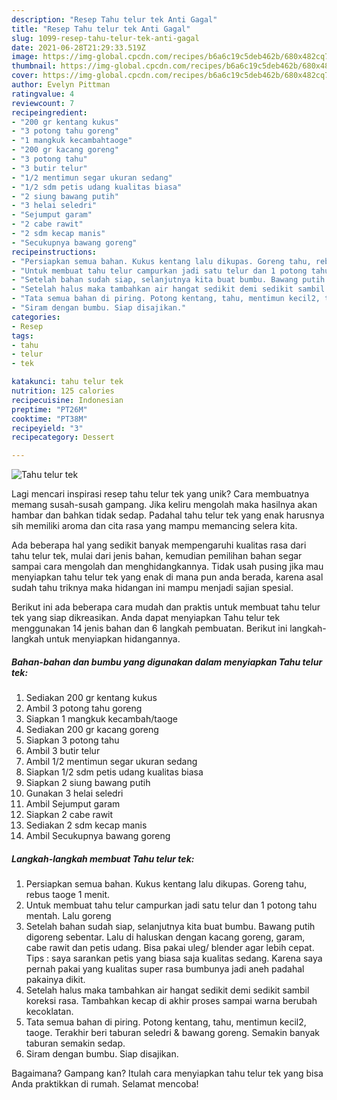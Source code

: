 ```yaml
---
description: "Resep Tahu telur tek Anti Gagal"
title: "Resep Tahu telur tek Anti Gagal"
slug: 1099-resep-tahu-telur-tek-anti-gagal
date: 2021-06-28T21:29:33.519Z
image: https://img-global.cpcdn.com/recipes/b6a6c19c5deb462b/680x482cq70/tahu-telur-tek-foto-resep-utama.jpg
thumbnail: https://img-global.cpcdn.com/recipes/b6a6c19c5deb462b/680x482cq70/tahu-telur-tek-foto-resep-utama.jpg
cover: https://img-global.cpcdn.com/recipes/b6a6c19c5deb462b/680x482cq70/tahu-telur-tek-foto-resep-utama.jpg
author: Evelyn Pittman
ratingvalue: 4
reviewcount: 7
recipeingredient:
- "200 gr kentang kukus"
- "3 potong tahu goreng"
- "1 mangkuk kecambahtaoge"
- "200 gr kacang goreng"
- "3 potong tahu"
- "3 butir telur"
- "1/2 mentimun segar ukuran sedang"
- "1/2 sdm petis udang kualitas biasa"
- "2 siung bawang putih"
- "3 helai seledri"
- "Sejumput garam"
- "2 cabe rawit"
- "2 sdm kecap manis"
- "Secukupnya bawang goreng"
recipeinstructions:
- "Persiapkan semua bahan. Kukus kentang lalu dikupas. Goreng tahu, rebus taoge 1 menit."
- "Untuk membuat tahu telur campurkan jadi satu telur dan 1 potong tahu mentah. Lalu goreng"
- "Setelah bahan sudah siap, selanjutnya kita buat bumbu. Bawang putih digoreng sebentar. Lalu di haluskan dengan kacang goreng, garam, cabe rawit dan petis udang. Bisa pakai uleg/ blender agar lebih cepat. Tips : saya sarankan petis yang biasa saja kualitas sedang. Karena saya pernah pakai yang kualitas super rasa bumbunya jadi aneh padahal pakainya dikit."
- "Setelah halus maka tambahkan air hangat sedikit demi sedikit sambil koreksi rasa. Tambahkan kecap di akhir proses sampai warna berubah kecoklatan."
- "Tata semua bahan di piring. Potong kentang, tahu, mentimun kecil2, taoge. Terakhir beri taburan seledri &amp; bawang goreng. Semakin banyak taburan semakin sedap."
- "Siram dengan bumbu. Siap disajikan."
categories:
- Resep
tags:
- tahu
- telur
- tek

katakunci: tahu telur tek 
nutrition: 125 calories
recipecuisine: Indonesian
preptime: "PT26M"
cooktime: "PT38M"
recipeyield: "3"
recipecategory: Dessert

---
```



![Tahu telur tek](https://img-global.cpcdn.com/recipes/b6a6c19c5deb462b/680x482cq70/tahu-telur-tek-foto-resep-utama.jpg)

Lagi mencari inspirasi resep tahu telur tek yang unik? Cara membuatnya memang susah-susah gampang. Jika keliru mengolah maka hasilnya akan hambar dan bahkan tidak sedap. Padahal tahu telur tek yang enak harusnya sih memiliki aroma dan cita rasa yang mampu memancing selera kita.



Ada beberapa hal yang sedikit banyak mempengaruhi kualitas rasa dari tahu telur tek, mulai dari jenis bahan, kemudian pemilihan bahan segar sampai cara mengolah dan menghidangkannya. Tidak usah pusing jika mau menyiapkan tahu telur tek yang enak di mana pun anda berada, karena asal sudah tahu triknya maka hidangan ini mampu menjadi sajian spesial.


Berikut ini ada beberapa cara mudah dan praktis untuk membuat tahu telur tek yang siap dikreasikan. Anda dapat menyiapkan Tahu telur tek menggunakan 14 jenis bahan dan 6 langkah pembuatan. Berikut ini langkah-langkah untuk menyiapkan hidangannya.

<!--inarticleads1-->

##### Bahan-bahan dan bumbu yang digunakan dalam menyiapkan Tahu telur tek:

1. Sediakan 200 gr kentang kukus
1. Ambil 3 potong tahu goreng
1. Siapkan 1 mangkuk kecambah/taoge
1. Sediakan 200 gr kacang goreng
1. Siapkan 3 potong tahu
1. Ambil 3 butir telur
1. Ambil 1/2 mentimun segar ukuran sedang
1. Siapkan 1/2 sdm petis udang kualitas biasa
1. Siapkan 2 siung bawang putih
1. Gunakan 3 helai seledri
1. Ambil Sejumput garam
1. Siapkan 2 cabe rawit
1. Sediakan 2 sdm kecap manis
1. Ambil Secukupnya bawang goreng




<!--inarticleads2-->

##### Langkah-langkah membuat Tahu telur tek:

1. Persiapkan semua bahan. Kukus kentang lalu dikupas. Goreng tahu, rebus taoge 1 menit.
1. Untuk membuat tahu telur campurkan jadi satu telur dan 1 potong tahu mentah. Lalu goreng
1. Setelah bahan sudah siap, selanjutnya kita buat bumbu. Bawang putih digoreng sebentar. Lalu di haluskan dengan kacang goreng, garam, cabe rawit dan petis udang. Bisa pakai uleg/ blender agar lebih cepat. Tips : saya sarankan petis yang biasa saja kualitas sedang. Karena saya pernah pakai yang kualitas super rasa bumbunya jadi aneh padahal pakainya dikit.
1. Setelah halus maka tambahkan air hangat sedikit demi sedikit sambil koreksi rasa. Tambahkan kecap di akhir proses sampai warna berubah kecoklatan.
1. Tata semua bahan di piring. Potong kentang, tahu, mentimun kecil2, taoge. Terakhir beri taburan seledri &amp; bawang goreng. Semakin banyak taburan semakin sedap.
1. Siram dengan bumbu. Siap disajikan.




Bagaimana? Gampang kan? Itulah cara menyiapkan tahu telur tek yang bisa Anda praktikkan di rumah. Selamat mencoba!
